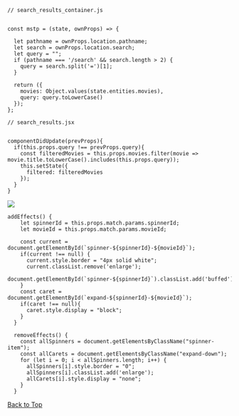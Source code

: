 <!-- ![](s3://instapx-dev/instapx.png)

# Table of Contents
- [Background and Overview](#background-and-overview)
  - [Demo](#demo)
- [Technologies](#technologies)
- [Site](#site)
  - [Splash Page](#splash-page)
  - [Posts](#posts)
  - [Info](#info)
- [Feature Highlights](#feature-highlights)
  - [Video Search](#video-search)
  - [Info and Dropdown Effects](#video-info-dropdown-and-effects)

## Background and Overview

Instagram is a clone of the video-streaming site, Instagram. On this site, users are able to create new accounts and login and watch short clips of popular movies and shows.

Features cloned from Instagram include:
* User authentication
* Feed
* Profile
* Post Modals
* Liking posts
* Commenting on posts
* Search bar
* User follows and followings



### Demo
[Live Link](https://instapx.herokuapp.com/#/)

## Technologies

Instapx was built on a `Ruby on Rails` backend with a `React/Redux` front end. User data such as login and list information was stored in a `PostgreSQL` database. Images are stored and accessed through `AWS S3`. 

## Site

### Splash Page

The Instapx splash page/user authentication is an exact clone of Instagram, without facebook links. It features the same background, fonts, and iPhone template as of January 2019.

![](./images/screenshot1.png)
<!-- ![](./screenshots/auth.gif) -->

<!-- ### Posts

Instapx posts can be accessed through three means. Posts from users you follow are available upon login, on the feed page. A user's own posts can be viewed on their own profile, and on their feed. Any user's profile features all of their posts as well as a pop up modal on click for any post.



![](./screenshots/hover.png)

<!-- ### Info



![](./screenshots/info.png)

## Feature Highlights -->

<!-- ### Search

Incorporating the search functionality was at first at first challenging. My approach from a high-level perspective was to fetch all the users within the search container so that I have access to them while searching, and against refreshes, however it proved difficult to include it all within the nav bar, so it was split into its own component. 

* Search functionality was spread over two components
* Once the user begins typing, the search bar has a drop down showing all results that match the query string
* As with Instagram, the results are capped at a certain amount, and overflow is then scrollable. 
* An issue I ran into originally, was that the query string as well as the results would be present even after clicking a link to a user's page, to rectify this I utilized the ComponentWillUpdate() React lifecycle method. 


<!-- ![](./screenshots/search.png) -->

```
// search_results_container.js


const mstp = (state, ownProps) => {

  let pathname = ownProps.location.pathname;
  let search = ownProps.location.search;
  let query = "";
  if (pathname === '/search' && search.length > 2) {
    query = search.split('=')[1];
  }

  return ({
    movies: Object.values(state.entities.movies),
    query: query.toLowerCase()
  });
};
```
```
// search_results.jsx


componentDidUpdate(prevProps){
  if(this.props.query !== prevProps.query){
    const filteredMovies = this.props.movies.filter(movie => movie.title.toLowerCase().includes(this.props.query));
    this.setState({
      filtered: filteredMovies
    });
  }
}
```

<!-- ### Video Info Dropdown and Effects

When a movie's dropdown is expanded, it's info is supposed to show the video's title, description, control buttons, and a close button. Also, the current video with expanded info should be highlighted white a white border and a downwards caret pointing to the info. The challenging part with this feature was what to do if one dropdown is already open and the user attempts to expand another one. At first both dropdowns would show and both would have the highlight effects. The solution I came to was the following:
* When a dropdown is expanded, update the route to have wildcards for the id of the scroll wheel and the id of the movie
* Upon reaching the proper route, remove all effects from each video and allow each video to be enlarged upon hover to show controls
* Find the matching id's
  * If non-existent, reroute to `/browse`
  * If it does exist, remove enlarge capability and add effects -->

![](./screenshots/info.png)

```
addEffects() {
    let spinnerId = this.props.match.params.spinnerId;
    let movieId = this.props.match.params.movieId;
    
    const current = document.getElementById(`spinner-${spinnerId}-${movieId}`);
    if(current !== null) {
      current.style.border = "4px solid white";
      current.classList.remove('enlarge');
      document.getElementById(`spinner-${spinnerId}`).classList.add('buffed');
    }
    const caret = document.getElementById(`expand-${spinnerId}-${movieId}`);
    if(caret !== null){
      caret.style.display = "block";
    }
  }

  removeEffects() {
    const allSpinners = document.getElementsByClassName("spinner-item");
    const allCarets = document.getElementsByClassName("expand-down");
    for (let i = 0; i < allSpinners.length; i++) {
      allSpinners[i].style.border = "0";
      allSpinners[i].classList.add('enlarge');
      allCarets[i].style.display = "none";
    }
  }
```


[Back to Top](#)